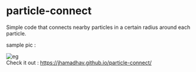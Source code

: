 # particle-connect
Simple code that connects nearby particles in a certain radius around each particle.
<br>

sample pic : 

![eg](https://jhamadhav.github.io/particle-connect/demo_image.png)
<br>
Check it out :
https://jhamadhav.github.io/particle-connect/
